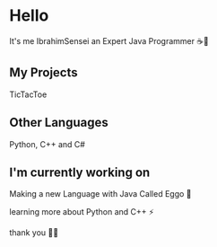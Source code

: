 # Hello 
It's me IbrahimSensei an Expert Java Programmer ☕🙂

## My Projects

TicTacToe

## Other Languages

Python, C++ and C#

## I'm currently working on 


Making a new Language with Java Called Eggo 🌱


learning more about Python and C++ ⚡


thank you 🙂🙂

<!--
**IbrahimSensei/IbrahimSensei** is a ✨ _special_ ✨ repository because its `README.md` (this file) appears on your GitHub profile.

Here are some ideas to get you started:

- 🔭 I’m currently working on ...
- 🌱 I’m currently learning ...
- 👯 I’m looking to collaborate on ...
- 🤔 I’m looking for help with ...
- 💬 Ask me about ...
- 📫 How to reach me: ...
- 😄 Pronouns: ...
- ⚡ Fun fact: ...
-->
